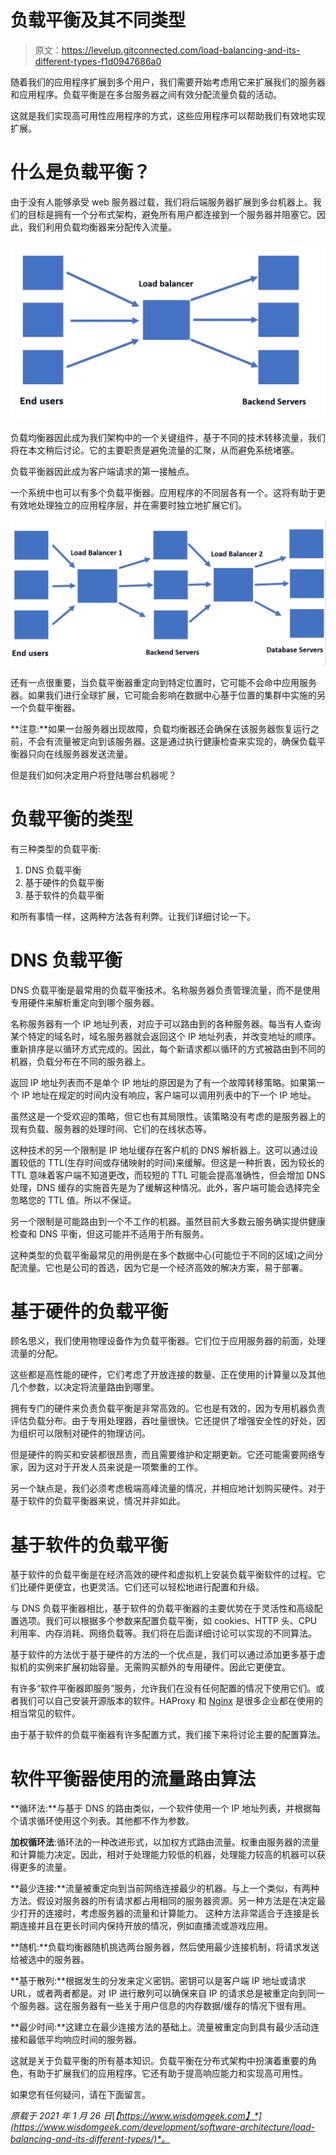 # 负载平衡及其不同类型

> 原文：<https://levelup.gitconnected.com/load-balancing-and-its-different-types-f1d0947686a0>

随着我们的应用程序扩展到多个用户，我们需要开始考虑用它来扩展我们的服务器和应用程序。负载平衡是在多台服务器之间有效分配流量负载的活动。

这就是我们实现高可用性应用程序的方式，这些应用程序可以帮助我们有效地实现扩展。

# 什么是负载平衡？

由于没有人能够承受 web 服务器过载，我们将后端服务器扩展到多台机器上。我们的目标是拥有一个分布式架构，避免所有用户都连接到一个服务器并阻塞它。因此，我们利用负载均衡器来分配传入流量。

![](img/ec759553bacd28343ee8d6133acc8087.png)

负载均衡器因此成为我们架构中的一个关键组件，基于不同的技术转移流量，我们将在本文稍后讨论。它的主要职责是避免流量的汇聚，从而避免系统堵塞。

负载平衡器因此成为客户端请求的第一接触点。

一个系统中也可以有多个负载平衡器。应用程序的不同层各有一个。这将有助于更有效地处理独立的应用程序层，并在需要时独立地扩展它们。

![](img/a5fdbd7e6646fed414f780a16851db12.png)

还有一点很重要，当负载平衡器重定向到特定位置时，它可能不会命中应用服务器。如果我们进行全球扩展，它可能会影响在数据中心基于位置的集群中实施的另一个负载平衡器。

**注意:**如果一台服务器出现故障，负载均衡器还会确保在该服务器恢复运行之前，不会有流量被定向到该服务器。这是通过执行健康检查来实现的，确保负载平衡器只向在线服务器发送流量。

但是我们如何决定用户将登陆哪台机器呢？

# 负载平衡的类型

有三种类型的负载平衡:

1.  DNS 负载平衡
2.  基于硬件的负载平衡
3.  基于软件的负载平衡

和所有事情一样，这两种方法各有利弊。让我们详细讨论一下。

# DNS 负载平衡

DNS 负载平衡是最常用的负载平衡技术。名称服务器负责管理流量，而不是使用专用硬件来解析重定向到哪个服务器。

名称服务器有一个 IP 地址列表，对应于可以路由到的各种服务器。每当有人查询某个特定的域名时，域名服务器就会返回这个 IP 地址列表，并改变地址的顺序。重新排序是以循环方式完成的。因此，每个新请求都以循环的方式被路由到不同的机器，负载分布在不同的服务器上。

返回 IP 地址列表而不是单个 IP 地址的原因是为了有一个故障转移策略。如果第一个 IP 地址在规定的时间内没有响应，客户端可以调用列表中的下一个 IP 地址。

虽然这是一个受欢迎的策略，但它也有其局限性。该策略没有考虑的是服务器上的现有负载、服务器的处理时间、它们的在线状态等。

这种技术的另一个限制是 IP 地址缓存在客户机的 DNS 解析器上。这可以通过设置较低的 TTL(生存时间或存储映射的时间)来缓解。但这是一种折衷，因为较长的 TTL 意味着客户端不知道更改，而较短的 TTL 可能会提高准确性，但会增加 DNS 处理，DNS 缓存的实施首先是为了缓解这种情况。此外，客户端可能会选择完全忽略您的 TTL 值。所以不保证。

另一个限制是可能路由到一个不工作的机器。虽然目前大多数云服务确实提供健康检查和 DNS 平衡，但这可能并不适用于所有服务。

这种类型的负载平衡最常见的用例是在多个数据中心(可能位于不同的区域)之间分配流量。它也是公司的首选，因为它是一个经济高效的解决方案，易于部署。

# 基于硬件的负载平衡

顾名思义，我们使用物理设备作为负载平衡器。它们位于应用服务器的前面，处理流量的分配。

这些都是高性能的硬件，它们考虑了开放连接的数量、正在使用的计算量以及其他几个参数，以决定将流量路由到哪里。

拥有专门的硬件来负责负载平衡是非常高效的。它也是有效的，因为专用机器负责评估负载分布。由于专用处理器，吞吐量很快。它还提供了增强安全性的好处，因为组织可以限制对硬件的物理访问。

但是硬件的购买和安装都很昂贵，而且需要维护和定期更新。它还可能需要网络专家，因为这对于开发人员来说是一项繁重的工作。

另一个缺点是，我们必须考虑极端高峰流量的情况，并相应地计划购买硬件。对于基于软件的负载平衡器来说，情况并非如此。

# 基于软件的负载平衡

基于软件的负载平衡是在经济高效的硬件和虚拟机上安装负载平衡软件的过程。它们比硬件更便宜，也更灵活。它们还可以轻松地进行配置和升级。

与 DNS 负载平衡器相比，基于软件的负载平衡器的主要优势在于灵活性和高级配置选项。我们可以根据多个参数来配置负载平衡，如 cookies、HTTP 头、CPU 利用率、内存消耗、网络负载等。我们将在后面详细讨论可以实现的不同算法。

基于软件的方法优于基于硬件的方法的一个优点是，我们可以通过添加更多基于虚拟机的实例来扩展初始容量。无需购买额外的专用硬件。因此它更便宜。

有许多“软件平衡器即服务”服务，允许我们在没有任何配置的情况下使用它们。或者我们可以自己安装开源版本的软件。HAProxy 和 [Nginx](https://github.com/nginx/nginx) 是很多企业都在使用的相当常见的软件。

由于基于软件的负载平衡器有许多配置方式，我们接下来将讨论主要的配置算法。

# 软件平衡器使用的流量路由算法

**循环法:**与基于 DNS 的路由类似，一个软件使用一个 IP 地址列表，并根据每个请求循环使用这个列表。其他都不作为参数。

**加权循环法**:循环法的一种改进形式，以加权方式路由流量。权重由服务器的流量和计算能力决定。因此，相对于处理能力较低的机器，处理能力较高的机器可以获得更多的流量。

**最少连接:**流量被重定向到当前网络连接最少的机器。与上一个类似，有两种方法。假设对服务器的所有请求都占用相同的服务器资源。另一种方法是在决定最少打开的连接时，考虑服务器的流量和计算能力。
这种方法非常适合于连接是长期连接并且在更长时间内保持开放的情况，例如直播流或游戏应用。

**随机:**负载均衡器随机挑选两台服务器，然后使用最少连接机制，将请求发送给被选中的服务器。

**基于散列:**根据发生的分发来定义密钥。密钥可以是客户端 IP 地址或请求 URL，或者两者都是。对 IP 进行散列可以确保来自 IP 的请求总是被重定向到同一个服务器。这在服务器有一些关于用户信息的内存数据/缓存的情况下很有用。

**最少时间:**这建立在最少连接方法的基础上。流量被重定向到具有最少活动连接和最低平均响应时间的服务器。

这就是关于负载平衡的所有基本知识。负载平衡在分布式架构中扮演着重要的角色，有助于扩展我们的应用程序。它还有助于提高响应能力和实现高可用性。

如果您有任何疑问，请在下面留言。

*原载于 2021 年 1 月 26 日*[*【https://www.wisdomgeek.com】*](https://www.wisdomgeek.com/development/software-architecture/load-balancing-and-its-different-types/)*。*